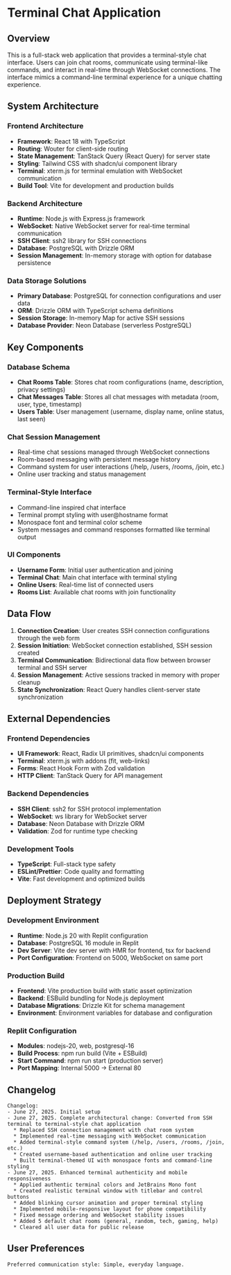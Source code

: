 # Terminal Chat Application

## Overview

This is a full-stack web application that provides a terminal-style chat interface. Users can join chat rooms, communicate using terminal-like commands, and interact in real-time through WebSocket connections. The interface mimics a command-line terminal experience for a unique chatting experience.

## System Architecture

### Frontend Architecture
- **Framework**: React 18 with TypeScript
- **Routing**: Wouter for client-side routing
- **State Management**: TanStack Query (React Query) for server state
- **Styling**: Tailwind CSS with shadcn/ui component library
- **Terminal**: xterm.js for terminal emulation with WebSocket communication
- **Build Tool**: Vite for development and production builds

### Backend Architecture
- **Runtime**: Node.js with Express.js framework
- **WebSocket**: Native WebSocket server for real-time terminal communication
- **SSH Client**: ssh2 library for SSH connections
- **Database**: PostgreSQL with Drizzle ORM
- **Session Management**: In-memory storage with option for database persistence

### Data Storage Solutions
- **Primary Database**: PostgreSQL for connection configurations and user data
- **ORM**: Drizzle ORM with TypeScript schema definitions
- **Session Storage**: In-memory Map for active SSH sessions
- **Database Provider**: Neon Database (serverless PostgreSQL)

## Key Components

### Database Schema
- **Chat Rooms Table**: Stores chat room configurations (name, description, privacy settings)
- **Chat Messages Table**: Stores all chat messages with metadata (room, user, type, timestamp)
- **Users Table**: User management (username, display name, online status, last seen)

### Chat Session Management
- Real-time chat sessions managed through WebSocket connections
- Room-based messaging with persistent message history
- Command system for user interactions (/help, /users, /rooms, /join, etc.)
- Online user tracking and status management

### Terminal-Style Interface
- Command-line inspired chat interface
- Terminal prompt styling with user@hostname format
- Monospace font and terminal color scheme
- System messages and command responses formatted like terminal output

### UI Components
- **Username Form**: Initial user authentication and joining
- **Terminal Chat**: Main chat interface with terminal styling
- **Online Users**: Real-time list of connected users
- **Rooms List**: Available chat rooms with join functionality

## Data Flow

1. **Connection Creation**: User creates SSH connection configurations through the web form
2. **Session Initiation**: WebSocket connection established, SSH session created
3. **Terminal Communication**: Bidirectional data flow between browser terminal and SSH server
4. **Session Management**: Active sessions tracked in memory with proper cleanup
5. **State Synchronization**: React Query handles client-server state synchronization

## External Dependencies

### Frontend Dependencies
- **UI Framework**: React, Radix UI primitives, shadcn/ui components
- **Terminal**: xterm.js with addons (fit, web-links)
- **Forms**: React Hook Form with Zod validation
- **HTTP Client**: TanStack Query for API management

### Backend Dependencies
- **SSH Client**: ssh2 for SSH protocol implementation
- **WebSocket**: ws library for WebSocket server
- **Database**: Neon Database with Drizzle ORM
- **Validation**: Zod for runtime type checking

### Development Tools
- **TypeScript**: Full-stack type safety
- **ESLint/Prettier**: Code quality and formatting
- **Vite**: Fast development and optimized builds

## Deployment Strategy

### Development Environment
- **Runtime**: Node.js 20 with Replit configuration
- **Database**: PostgreSQL 16 module in Replit
- **Dev Server**: Vite dev server with HMR for frontend, tsx for backend
- **Port Configuration**: Frontend on 5000, WebSocket on same port

### Production Build
- **Frontend**: Vite production build with static asset optimization
- **Backend**: ESBuild bundling for Node.js deployment
- **Database Migrations**: Drizzle Kit for schema management
- **Environment**: Environment variables for database and configuration

### Replit Configuration
- **Modules**: nodejs-20, web, postgresql-16
- **Build Process**: npm run build (Vite + ESBuild)
- **Start Command**: npm run start (production server)
- **Port Mapping**: Internal 5000 → External 80

## Changelog
```
Changelog:
- June 27, 2025. Initial setup
- June 27, 2025. Complete architectural change: Converted from SSH terminal to terminal-style chat application
  * Replaced SSH connection management with chat room system
  * Implemented real-time messaging with WebSocket communication
  * Added terminal-style command system (/help, /users, /rooms, /join, etc.)
  * Created username-based authentication and online user tracking
  * Built terminal-themed UI with monospace fonts and command-line styling
- June 27, 2025. Enhanced terminal authenticity and mobile responsiveness
  * Applied authentic terminal colors and JetBrains Mono font
  * Created realistic terminal window with titlebar and control buttons
  * Added blinking cursor animation and proper terminal styling
  * Implemented mobile-responsive layout for phone compatibility
  * Fixed message ordering and WebSocket stability issues
  * Added 5 default chat rooms (general, random, tech, gaming, help)
  * Cleared all user data for public release
```

## User Preferences
```
Preferred communication style: Simple, everyday language.
```